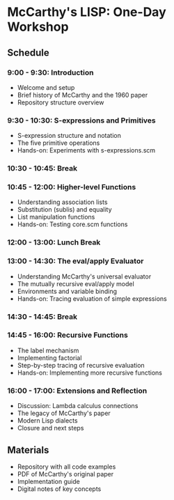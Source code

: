 # McCarthy's LISP: One-Day Workshop

## Schedule

### 9:00 - 9:30: Introduction
- Welcome and setup
- Brief history of McCarthy and the 1960 paper
- Repository structure overview

### 9:30 - 10:30: S-expressions and Primitives
- S-expression structure and notation
- The five primitive operations
- Hands-on: Experiments with s-expressions.scm

### 10:30 - 10:45: Break

### 10:45 - 12:00: Higher-level Functions
- Understanding association lists
- Substitution (sublis) and equality
- List manipulation functions
- Hands-on: Testing core.scm functions

### 12:00 - 13:00: Lunch Break

### 13:00 - 14:30: The eval/apply Evaluator
- Understanding McCarthy's universal evaluator
- The mutually recursive eval/apply model
- Environments and variable binding
- Hands-on: Tracing evaluation of simple expressions

### 14:30 - 14:45: Break

### 14:45 - 16:00: Recursive Functions
- The label mechanism
- Implementing factorial
- Step-by-step tracing of recursive evaluation
- Hands-on: Implementing more recursive functions

### 16:00 - 17:00: Extensions and Reflection
- Discussion: Lambda calculus connections
- The legacy of McCarthy's paper
- Modern Lisp dialects
- Closure and next steps

## Materials

- Repository with all code examples
- PDF of McCarthy's original paper
- Implementation guide
- Digital notes of key concepts
